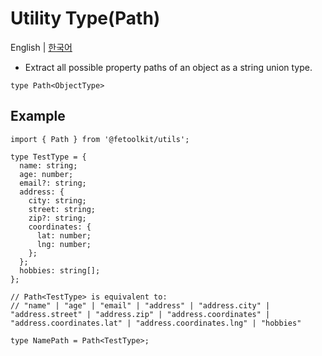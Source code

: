 # Utility Type(Path)

English | [한국어](./path_kr.md)

- Extract all possible property paths of an object as a string union type.

```tsx
type Path<ObjectType>
```

## Example

```tsx
import { Path } from '@fetoolkit/utils';

type TestType = {
  name: string;
  age: number;
  email?: string;
  address: {
    city: string;
    street: string;
    zip?: string;
    coordinates: {
      lat: number;
      lng: number;
    };
  };
  hobbies: string[];
};

// Path<TestType> is equivalent to:
// "name" | "age" | "email" | "address" | "address.city" | "address.street" | "address.zip" | "address.coordinates" | "address.coordinates.lat" | "address.coordinates.lng" | "hobbies"

type NamePath = Path<TestType>;
```
